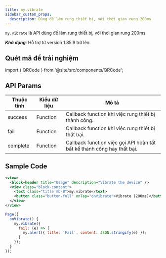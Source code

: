 ```yaml
---
title: my.vibrate
sidebar_custom_props:
  description: Dùng để làm rung thiết bị, với thời gian rung 200ms
---
```


`my.vibrate` là API dùng để làm rung thiết bị, với thời gian rung 200ms.

**_Khả dụng_**: Hỗ trợ từ version 1.85.9 trở lên.

## Quét mã để trải nghiệm

import { QRCode } from '@site/src/components/QRCode';

<QRCode page="pages/api/vibration/index" />

## API Params

| Thuộc tính | Kiểu dữ liệu | Mô tả                                                                   |
| ---------- | ------------ | ----------------------------------------------------------------------- |
| success    | Function     | Callback function khi việc rung thiết bị thành công.                    |
| fail       | Function     | Callback function khi việc rung thiết bị thất bại.                      |
| complete   | Function     | Callback function việc gọi API hoàn tất bất kể thành công hay thất bại. |

## Sample Code

```xml
<view>
  <block-header title="Usage" description="Vibrate the device" />
  <view class="block-content">
    <text class="title mb-8">my.vibrate</text>
    <button class="button-full" onTap="onVibrate">Vibrate (200ms)</button>
  </view>
</view>
```

```js
Page({
  onVibrate() {
    my.vibrate({
      fail: (e) => {
        my.alert({ title: 'Fail', content: JSON.stringify(e) });
      }
    });
  }
});
```
